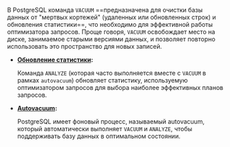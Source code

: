 В PostgreSQL команда `VACUUM` ==предназначена для очистки базы данных от "мертвых кортежей" (удаленных или обновленных строк) и обновления статистики==, что необходимо для эффективной работы оптимизатора запросов. Проще говоря, `VACUUM` освобождает место на диске, занимаемое старыми версиями данных, и позволяет повторно использовать это пространство для новых записей.
- **[Обновление статистики](https://www.google.com/search?rlz=1C1GCEU_ruRU1076RU1076&cs=0&sca_esv=76304cc329e4311f&sxsrf=AE3TifOrhEXPkvBpP_QjWoiCFyc3j3zFmA%3A1754517312888&q=%D0%9E%D0%B1%D0%BD%D0%BE%D0%B2%D0%BB%D0%B5%D0%BD%D0%B8%D0%B5+%D1%81%D1%82%D0%B0%D1%82%D0%B8%D1%81%D1%82%D0%B8%D0%BA%D0%B8&sa=X&ved=2ahUKEwjw7fmolveOAxVWiv0HHVKPJqYQxccNegQIDRAB&mstk=AUtExfDfNG_IHKArsKUzR0G8444GCw-mYau7tI0tAY_qY2OSIIFRg4eNOVE4q8Yw1Hh2P0vP4oVUv5PmE_OOQTcJ86_qx61dGgPrtmMGWzLXCiWPEbxWhdBtxoNWlix7Qmw8hZsVM04T1M8uZ04ByPhfa3VCy9DlIOxoeifMIYA2UDupis8&csui=3):**
    
    Команда `ANALYZE` (которая часто выполняется вместе с `VACUUM` в рамках `autovacuum`) обновляет статистику, используемую оптимизатором запросов для выбора наиболее эффективных планов запросов. 
    
- **[Autovacuum](https://www.google.com/search?rlz=1C1GCEU_ruRU1076RU1076&cs=0&sca_esv=76304cc329e4311f&sxsrf=AE3TifOrhEXPkvBpP_QjWoiCFyc3j3zFmA%3A1754517312888&q=Autovacuum&sa=X&ved=2ahUKEwjw7fmolveOAxVWiv0HHVKPJqYQxccNegQIDhAB&mstk=AUtExfDfNG_IHKArsKUzR0G8444GCw-mYau7tI0tAY_qY2OSIIFRg4eNOVE4q8Yw1Hh2P0vP4oVUv5PmE_OOQTcJ86_qx61dGgPrtmMGWzLXCiWPEbxWhdBtxoNWlix7Qmw8hZsVM04T1M8uZ04ByPhfa3VCy9DlIOxoeifMIYA2UDupis8&csui=3):**
    
    PostgreSQL имеет фоновый процесс, называемый autovacuum, который автоматически выполняет `VACUUM` и `ANALYZE`, чтобы поддерживать базу данных в оптимальном состоянии.